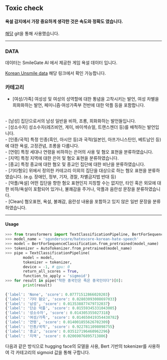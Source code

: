 ## Toxic check 


#### 욕설 감지에서 가장 중요하게 생각한 것은 속도와 정확도 였습니다. 


[해당](https://github.com/sgunderscore/hatescore-korean-hate-speech.git) git을 통해 사용했습니다. 

---

### DATA 


데이터는 SmileGate AI 에서 제공한 게임 욕설 데이터 입니다. 



[Korean Unsmile data](https://github.com/smilegate-ai/korean_unsmile_dataset) 해당 링크에서 확인 가능합니다. 



### 카테고리 

- [여성/가족]
여성성 및 여성의 성역할에 대한 통념을 고착시키는 발언, 여성 차별을 희화화하는 발언, 페미니즘·여성가족부 전반에 대한 악플 등을 포함합니다.
<br>
- [남성]
집단으로서의 남성 일반을 비하, 조롱, 희화화하는 발언들입니다.
<br>
- [성소수자]
성소수자(레즈비언, 게이, 바이섹슈얼, 트랜스젠더 등)를 배척하는 발언입니다.
<br>
- [인종/국적]
특정 인종(흑인, 아시안 등)과 국적(일본인, 아프가니스탄인, 베트남인 등)에 대한 욕설, 고정관념, 조롱을 다룹니다.
<br>
- [연령]
특정 세대나 연령을 비하하는 은어의 사용 및 혐오 표현을 분류하였습니다.
<br>
- [지역]
특정 지역에 대한 은어 및 혐오 표현을 분류하였습니다.
<br>
- [종교]
특정 종교에 대한 혐오 및 종교인 집단에 대한 비난을 분류하였습니다.
<br>
- [기타혐오]
위에서 정의한 카테고리 이외의 집단을 대상으로 하는 혐오 표현을 분류하였습니다. (e.g. 장애인, 정부, 기자, 경찰, 차별금지법 반대 등)
<br>
- [악플/욕설]
어떤 집단을 향한 혐오 표현인지 지칭할 수는 없지만, 타인 혹은 외모에 대한 비하/욕설이 포함되어 있거나, 불쾌감을 주거나, 악플과 음란성 문장을 분류하였습니다.
<br>
- [Clean]
혐오표현, 욕설, 불쾌감, 음란성 내용을 포함하고 있지 않은 일반 문장을 분류하였습니다.


---
#### Usage

```python
>>> from transformers import TextClassificationPipeline, BertForSequenceClassification, AutoTokenizer
>>> model_name = 'sgunderscore/hatescore-korean-hate-speech'
>>> model = BertForSequenceClassification.from_pretrained(model_name)
>>> tokenizer = AutoTokenizer.from_pretrained(model_name)
>>> pipe = TextClassificationPipeline(
        model = model,
        tokenizer = tokenizer,
        device = -1, # gpu: 0
        return_all_scores = True,
        function_to_apply = 'sigmoid')
>>> for result in pipe("착한 중국인은 죽은 중국인이다")[0]:
        print(result)
    
{'label': 'None', 'score': 0.07771512866020203}
{'label': '기타 혐오', 'score': 0.02803093008697033}
{'label': '남성', 'score': 0.013538877479732037}
{'label': '단순 악플', 'score': 0.01559345331043005}
{'label': '성소수자', 'score': 0.014305355027318}
{'label': '여성/가족', 'score': 0.014650419354438782}
{'label': '연령', 'score': 0.014001855626702309}
{'label': '인종/국적', 'score': 0.9227811098098755}
{'label': '종교', 'score': 0.035127196460962296}
{'label': '지역', 'score': 0.02069076895713806}

```
다음과 같은 방식으로 hugging face의 모델을 사용, Bert 기반의 tokenizer를 사용하여 각 카테고리의 sigmoid 값을 통해 구합니다. 
